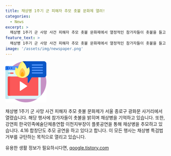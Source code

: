 ```yaml
---
title: 채상병 1주기 군 피해자 추모 촛불 문화제 열려!
categories:
  - News
excerpt: >
  채상병 1주기 군 사망 사건 피해자 추모 촛불 문화제에서 열정적인 참가자들이 촛불을 들고 묵념을 하며 채상병을 추모하고, 피해자를 기억하고 있다. 광화문 사거리에서 열린 이 행사는 ‘채 상병 특검법 거부 규탄!’ 캐치프레이즈와 함께 진행되었다. 플롯공연과 추모 공연 등 다채로운 이벤트가 이어졌으며, 강렬한 감동과 메시지를 전달했다.
feature_text: >
  채상병 1주기 군 사망 사건 피해자 추모 촛불 문화제에서 열정적인 참가자들이 촛불을 들고 묵념을 하며 채상병을 추모하고, 피해자를 기억하고 있다. 광화문 사거리에서 열린 이 행사는 ‘채 상병 특검법 거부 규탄!’ 캐치프레이즈와 함께 진행되었다. 플롯공연과 추모 공연 등 다채로운 이벤트가 이어졌으며, 강렬한 감동과 메시지를 전달했다.
image: '/assets/img/newspaper.png'
---
```


<p><img src="/assets/img/news.png" alt="rentncar 속보" /></p>

<p>채상병 1주기 군 사망 사건 피해자 추모 촛불 문화제가 서울 종로구 광화문 사거리에서 열렸습니다. 해당 행사에 참가자들이 촛불을 밝히며 채상병을 기억하고 있습니다. 또한, 강연희 한국민족예술단체총연합 이천지부장이 플롯공연을 통해 채상병을 추모하고 있습니다. 4.16 합창단도 추모 공연을 하고 있다고 합니다. 이 모든 행사는 채상병 특검법 거부를 규탄하는 목적으로 열리고 있습니다.</p>
유용한 생활 정보가 필요하시다면, <a href="https://qoogle.tistory.com" rel="dofollow">qoogle.tistory.com</a>



